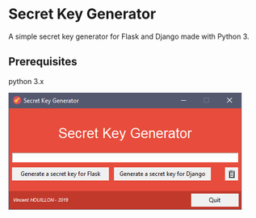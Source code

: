 # Secret Key Generator

A simple secret key generator for Flask and Django made with Python 3.

## Prerequisites
python 3.x

![screenshot](app/screenshot.png)